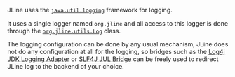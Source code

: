 JLine uses the [`java.util.logging`](https://docs.oracle.com/javase/8/docs/api/java/util/logging/package-summary.html) framework for logging.

It uses a single logger named `org.jline` and all access to this logger is done through the [`org.jline.utils.Log`](https://github.com/jline/jline3/blob/master/terminal/src/main/java/org/jline/utils/Log.java) class.

The logging configuration can be done by any usual mechanism, JLine does not do any configuration at all for the logging, so bridges such as the [Log4j JDK Logging Adapter](https://logging.apache.org/log4j/2.0/log4j-jul/index.html) or [SLF4J JUL Bridge](http://www.slf4j.org/legacy.html#jul-to-slf4j) can be freely used to redirect JLine log to the backend of your choice.
